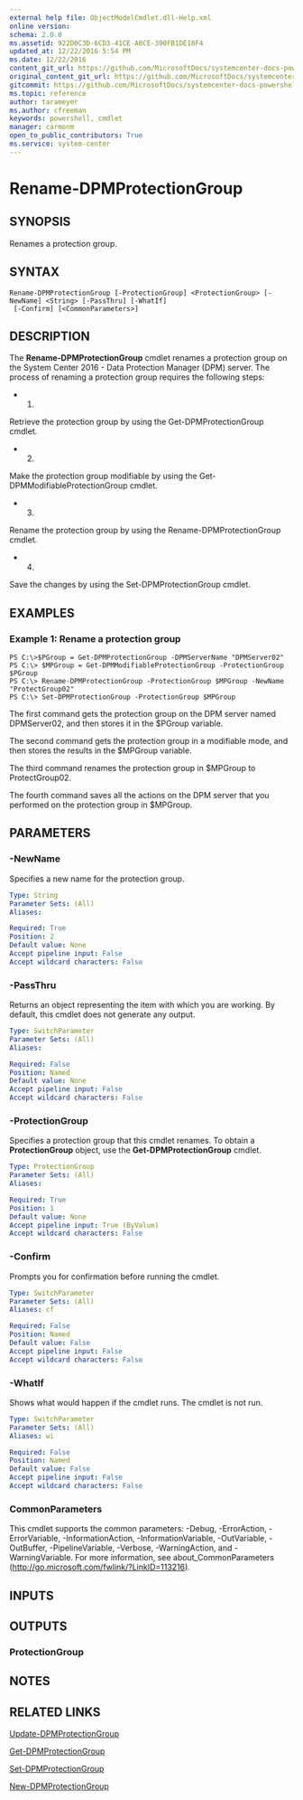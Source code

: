 ```yaml
---
external help file: ObjectModelCmdlet.dll-Help.xml
online version: 
schema: 2.0.0
ms.assetid: 922D0C3D-6CD3-41CE-A0CE-390FB1DE18F4
updated_at: 12/22/2016 5:54 PM
ms.date: 12/22/2016
content_git_url: https://github.com/MicrosoftDocs/systemcenter-docs-powershell/blob/live/systemcenter-cmdlets/SystemCenter2016/DataProtectionManager/vlatest/Rename-DPMProtectionGroup.md
original_content_git_url: https://github.com/MicrosoftDocs/systemcenter-docs-powershell/blob/live/systemcenter-cmdlets/SystemCenter2016/DataProtectionManager/vlatest/Rename-DPMProtectionGroup.md
gitcommit: https://github.com/MicrosoftDocs/systemcenter-docs-powershell/blob/17c3a51bd892aad46c731d9f381f0704b4815004/systemcenter-cmdlets/SystemCenter2016/DataProtectionManager/vlatest/Rename-DPMProtectionGroup.md
ms.topic: reference
author: tarameyer
ms.author: cfreeman
keywords: powershell, cmdlet
manager: carmonm
open_to_public_contributors: True
ms.service: system-center
---
```


# Rename-DPMProtectionGroup

## SYNOPSIS
Renames a protection group.

## SYNTAX

```
Rename-DPMProtectionGroup [-ProtectionGroup] <ProtectionGroup> [-NewName] <String> [-PassThru] [-WhatIf]
 [-Confirm] [<CommonParameters>]
```

## DESCRIPTION
The **Rename-DPMProtectionGroup** cmdlet renames a protection group on the System Center 2016 - Data Protection Manager (DPM) server.
The process of renaming a protection group requires the following steps:

- 1.
Retrieve the protection group by using the Get-DPMProtectionGroup cmdlet.
- 2.
Make the protection group modifiable by using the Get-DPMModifiableProtectionGroup cmdlet.
- 3.
Rename the protection group by using the Rename-DPMProtectionGroup cmdlet.
- 4.
Save the changes by using the Set-DPMProtectionGroup cmdlet.

## EXAMPLES

### Example 1: Rename a protection group
```
PS C:\>$PGroup = Get-DPMProtectionGroup -DPMServerName "DPMServer02"
PS C:\> $MPGroup = Get-DPMModifiableProtectionGroup -ProtectionGroup $PGroup 
PS C:\> Rename-DPMProtectionGroup -ProtectionGroup $MPGroup -NewName "ProtectGroup02"
PS C:\> Set-DPMProtectionGroup -ProtectionGroup $MPGroup
```

The first command gets the protection group on the DPM server named DPMServer02, and then stores it in the $PGroup variable.

The second command gets the protection group in a modifiable mode, and then stores the results in the $MPGroup variable.

The third command renames the protection group in $MPGroup to ProtectGroup02.

The fourth command saves all the actions on the DPM server that you performed on the protection group in $MPGroup.

## PARAMETERS

### -NewName
Specifies a new name for the protection group.

```yaml
Type: String
Parameter Sets: (All)
Aliases: 

Required: True
Position: 2
Default value: None
Accept pipeline input: False
Accept wildcard characters: False
```

### -PassThru
Returns an object representing the item with which you are working.
By default, this cmdlet does not generate any output.

```yaml
Type: SwitchParameter
Parameter Sets: (All)
Aliases: 

Required: False
Position: Named
Default value: None
Accept pipeline input: False
Accept wildcard characters: False
```

### -ProtectionGroup
Specifies a protection group that this cmdlet renames.
To obtain a **ProtectionGroup** object, use the **Get-DPMProtectionGroup** cmdlet.

```yaml
Type: ProtectionGroup
Parameter Sets: (All)
Aliases: 

Required: True
Position: 1
Default value: None
Accept pipeline input: True (ByValue)
Accept wildcard characters: False
```

### -Confirm
Prompts you for confirmation before running the cmdlet.

```yaml
Type: SwitchParameter
Parameter Sets: (All)
Aliases: cf

Required: False
Position: Named
Default value: False
Accept pipeline input: False
Accept wildcard characters: False
```

### -WhatIf
Shows what would happen if the cmdlet runs.
The cmdlet is not run.

```yaml
Type: SwitchParameter
Parameter Sets: (All)
Aliases: wi

Required: False
Position: Named
Default value: False
Accept pipeline input: False
Accept wildcard characters: False
```

### CommonParameters
This cmdlet supports the common parameters: -Debug, -ErrorAction, -ErrorVariable, -InformationAction, -InformationVariable, -OutVariable, -OutBuffer, -PipelineVariable, -Verbose, -WarningAction, and -WarningVariable. For more information, see about_CommonParameters (http://go.microsoft.com/fwlink/?LinkID=113216).

## INPUTS

## OUTPUTS

### ProtectionGroup

## NOTES

## RELATED LINKS

[Update-DPMProtectionGroup](xref:SystemCenter2016/DataProtectionManager/vlatest/Update-DPMProtectionGroup.md)

[Get-DPMProtectionGroup](xref:SystemCenter2016/DataProtectionManager/vlatest/Get-DPMProtectionGroup.md)

[Set-DPMProtectionGroup](xref:SystemCenter2016/DataProtectionManager/vlatest/Set-DPMProtectionGroup.md)

[New-DPMProtectionGroup](xref:SystemCenter2016/DataProtectionManager/vlatest/New-DPMProtectionGroup.md)

